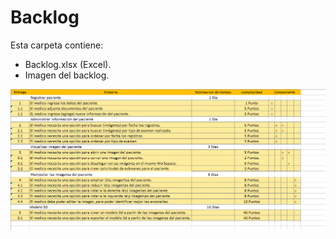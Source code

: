 # Backlog
Esta carpeta contiene:
* Backlog.xlsx (Excel).
* Imagen del backlog.

![Backlog](Backlog.png)
